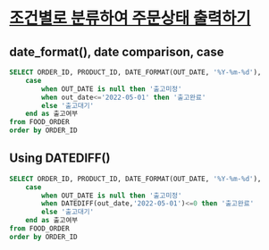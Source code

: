 # [조건별로 분류하여 주문상태 출력하기](https://school.programmers.co.kr/learn/courses/30/lessons/131113)
## date_format(), date comparison, case
~~~SQL
SELECT ORDER_ID, PRODUCT_ID, DATE_FORMAT(OUT_DATE, '%Y-%m-%d'),
    case
        when OUT_DATE is null then '출고미정'
        when out_date<='2022-05-01' then '출고완료'
        else '출고대기'
    end as 출고여부
from FOOD_ORDER
order by ORDER_ID
~~~

## Using DATEDIFF()
~~~SQL
SELECT ORDER_ID, PRODUCT_ID, DATE_FORMAT(OUT_DATE, '%Y-%m-%d'),
    case
        when OUT_DATE is null then '출고미정'
        when DATEDIFF(out_date,'2022-05-01')<=0 then '출고완료'
        else '출고대기'
    end as 출고여부
from FOOD_ORDER
order by ORDER_ID
~~~
